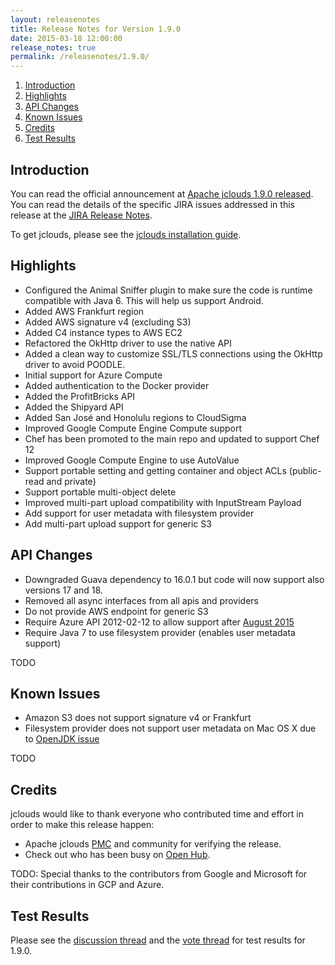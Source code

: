 ```yaml
---
layout: releasenotes
title: Release Notes for Version 1.9.0
date: 2015-03-18 12:00:00
release_notes: true
permalink: /releasenotes/1.9.0/
---
```


1. [Introduction](#intro)
1. [Highlights](#highlights)
1. [API Changes](#api)
1. [Known Issues](#issues)
1. [Credits](#credits)
1. [Test Results](#test)

## <a id="intro"></a>Introduction

You can read the official announcement at [Apache jclouds 1.9.0 released](TODO). You can read the details of the specific JIRA issues addressed in this release at the [JIRA Release Notes](https://issues.apache.org/jira/secure/ReleaseNote.jspa?version=12329006&styleName=Html&projectId=12314430).

To get jclouds, please see the [jclouds installation guide](/start/install/).

## <a id="highlights"></a>Highlights

* Configured the Animal Sniffer plugin to make sure the code is runtime compatible with Java 6. This will help us support Android.
* Added AWS Frankfurt region
* Added AWS signature v4 (excluding S3)
* Added C4 instance types to AWS EC2
* Refactored the OkHttp driver to use the native API
* Added a clean way to customize SSL/TLS connections using the OkHttp driver to avoid POODLE.
* Initial support for Azure Compute
* Added authentication to the Docker provider
* Added the ProfitBricks API
* Added the Shipyard API
* Added San José and Honolulu regions to CloudSigma
* Improved Google Compute Engine Compute support
* Chef has been promoted to the main repo and updated to support Chef 12
* Improved Google Compute Engine to use AutoValue
* Support portable setting and getting container and object ACLs (public-read and private)
* Support portable multi-object delete
* Improved multi-part upload compatibility with InputStream Payload
* Add support for user metadata with filesystem provider
* Add multi-part upload support for generic S3


## <a id="api"></a>API Changes

* Downgraded Guava dependency to 16.0.1 but code will now support also versions 17 and 18.
* Removed all async interfaces from all apis and providers
* Do not provide AWS endpoint for generic S3
* Require Azure API 2012-02-12 to allow support after [August 2015](http://blogs.msdn.com/b/windowsazurestorage/archive/2014/08/05/microsoft-azure-storage-service-version-removal.aspx)
* Require Java 7 to use filesystem provider (enables user metadata support)

TODO

## <a id="issues"></a>Known Issues

* Amazon S3 does not support signature v4 or Frankfurt
* Filesystem provider does not support user metadata on Mac OS X due to [OpenJDK issue](https://bugs.openjdk.java.net/browse/JDK-8030048)

TODO

## <a id="credits"></a>Credits

jclouds would like to thank everyone who contributed time and effort in order to make this release happen:

* Apache jclouds [PMC](http://people.apache.org/committers-by-project.html#jclouds-pmc) and community for verifying the release.
* Check out who has been busy on [Open Hub](https://www.openhub.net/p/jclouds/contributors?query=&sort=latest_commit).

TODO: Special thanks to the contributors from Google and Microsoft for their contributions in GCP and Azure.

## <a id="test"></a>Test Results

Please see the [discussion thread](TODO) and the [vote thread](TODO) for test results for 1.9.0.
